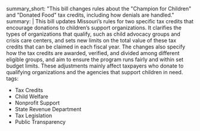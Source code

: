 summary_short: "This bill changes rules about the \"Champion for Children\" and \"Donated Food\" tax credits, including how denials are handled."
summary: |
  This bill updates Missouri’s rules for two specific tax credits that encourage donations to children’s support organizations. It clarifies the types of organizations that qualify, such as child advocacy groups and crisis care centers, and sets new limits on the total value of these tax credits that can be claimed in each fiscal year. The changes also specify how the tax credits are awarded, verified, and divided among different eligible groups, and aim to ensure the program runs fairly and within set budget limits. These adjustments mainly affect taxpayers who donate to qualifying organizations and the agencies that support children in need.
tags:
  - Tax Credits
  - Child Welfare
  - Nonprofit Support
  - State Revenue Department
  - Tax Legislation
  - Public Transparency
